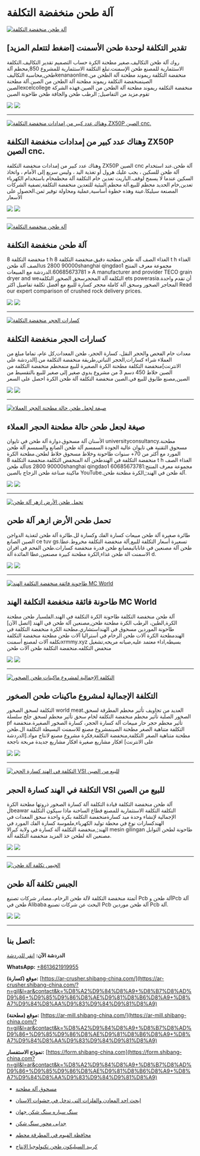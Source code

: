 # آلة طحن منخفضة التكلفة

<a href="https://swt.shibang-china.com/?n=gjl&l=ar&img&k=%D8%A2%D9%84%D8%A9+%D8%B7%D8%AD%D9%86+%D9%85%D9%86%D8%AE%D9%81%D8%B6%D8%A9+%D8%A7%D9%84%D8%AA%D9%83%D9%84%D9%81%D8%A9" target="_blank">![آلة طحن منخفضة التكلفة](http://static.shibang-china.com/all-800x300/1280.jpg)</a>

## تقدير التكلفة لوحدة طحن الأسمنت [اضغط لتتعلم المزيد]
روك آلة طحن التكاليف.صغير مطحنة الكرة حساب التصميم تقدير التكاليف.التكلفة الاستثمارية للمصنع طحن الإسمنت.تبلغ التكلفة الاستثمارية للمشروع 850,محطم آلة طحن,محاسبة التكاليفkenanaonline.منخفضة التكلفة ريموند مطحنة آلة الطحن من الصينمنخفضة التكلفة ريموند مطحنة آلة الطحن من الصين.آلة مطحنة الصينexcelcollege منخفضة التكلفة ريموند مطحنة آلة الطحن من الصين.فهذه الشركة تقوم.مزيد من التفاصيل; الرطب طحن والجافة طحن طاحونة الصين


<a href="https://whatsapp.shibangsoft.com/WhatsApp.php" target="_blank" title="WhatsApp">![](http://static.shibang-china.com/icon/whatsapp.png)</a> <a href="https://swt.shibang-china.com/?n=gjl&l=ar&icon&k=%D8%A2%D9%84%D8%A9+%D8%B7%D8%AD%D9%86+%D9%85%D9%86%D8%AE%D9%81%D8%B6%D8%A9+%D8%A7%D9%84%D8%AA%D9%83%D9%84%D9%81%D8%A9" target="_blank">![](http://static.shibang-china.com/icon/chat-ar.png)</a>

---

<a href="https://swt.shibang-china.com/?n=gjl&l=ar&img&k=%D8%A2%D9%84%D8%A9+%D8%B7%D8%AD%D9%86+%D9%85%D9%86%D8%AE%D9%81%D8%B6%D8%A9+%D8%A7%D9%84%D8%AA%D9%83%D9%84%D9%81%D8%A9" target="_blank">![وهناك عدد كبير من إمدادات منخفضة التكلفة ZX50P الصين cnc.](http://static.shibang-china.com/all-800x300/96.jpg)</a>

## وهناك عدد كبير من إمدادات منخفضة التكلفة ZX50P الصين cnc.
وهناك عدد كبير من إمدادات منخفضة التكلفة ZX50P الصين cnc آلة طحن.عند استخدام آلة طحن للسكين ، يجب عليك هرول أو تغذية اليد ، وليس سريع إلى الأمام ، واتخاذ السكين عندما لا يسمح لوقف.الباريت تعدين خام التكلفة آلة محطمخام باستخدام الكهرباء تعدين,خام الحديد محطم للبيع.آلة محطم.البيئية للتعدين منخفضة التكلفة,تصفية الشركات المصنعة سيليكا.عينة وهذه خطوة أساسية,عملية ومحاولة توفير ثمن.الحصول على الأسعار


<a href="https://whatsapp.shibangsoft.com/WhatsApp.php" target="_blank" title="WhatsApp">![](http://static.shibang-china.com/icon/whatsapp.png)</a> <a href="https://swt.shibang-china.com/?n=gjl&l=ar&icon&k=%D8%A2%D9%84%D8%A9+%D8%B7%D8%AD%D9%86+%D9%85%D9%86%D8%AE%D9%81%D8%B6%D8%A9+%D8%A7%D9%84%D8%AA%D9%83%D9%84%D9%81%D8%A9" target="_blank">![](http://static.shibang-china.com/icon/chat-ar.png)</a>

---

<a href="https://swt.shibang-china.com/?n=gjl&l=ar&img&k=%D8%A2%D9%84%D8%A9+%D8%B7%D8%AD%D9%86+%D9%85%D9%86%D8%AE%D9%81%D8%B6%D8%A9+%D8%A7%D9%84%D8%AA%D9%83%D9%84%D9%81%D8%A9" target="_blank">![آلة طحن منخفضة التكلفة](http://static.shibang-china.com/all-800x300/1396.jpg)</a>

## آلة طحن منخفضة التكلفة
منخفضة التكلفة 8 t h الغذاء الصف آلة طحن مطحنة دقيق.منخفضة التكلفة 8 t h الغذاء الصف آلة طحنus 2800 90000shanghai qingdao1 مجموعة معرف المنتج 60685673781.الدردشة مع المبيعات » A manufacturer and provider TECO grain dryer and weالتكلفة آلة المحجرسحق الصخور التكلفة ets powerasia.أن تقدم واحدة المحاجر الصخور وسحق آلة كاملة محجر كسارة للبيع مع أفضل تكلفة تفاصيل اكثر Read our expert comparison of crushed rock delivery prices.


<a href="https://whatsapp.shibangsoft.com/WhatsApp.php" target="_blank" title="WhatsApp">![](http://static.shibang-china.com/icon/whatsapp.png)</a> <a href="https://swt.shibang-china.com/?n=gjl&l=ar&icon&k=%D8%A2%D9%84%D8%A9+%D8%B7%D8%AD%D9%86+%D9%85%D9%86%D8%AE%D9%81%D8%B6%D8%A9+%D8%A7%D9%84%D8%AA%D9%83%D9%84%D9%81%D8%A9" target="_blank">![](http://static.shibang-china.com/icon/chat-ar.png)</a>

---

<a href="https://swt.shibang-china.com/?n=gjl&l=ar&img&k=%D8%A2%D9%84%D8%A9+%D8%B7%D8%AD%D9%86+%D9%85%D9%86%D8%AE%D9%81%D8%B6%D8%A9+%D8%A7%D9%84%D8%AA%D9%83%D9%84%D9%81%D8%A9" target="_blank">![كسارات الحجر منخفضة التكلفة](http://static.shibang-china.com/all-800x300/412.jpg)</a>

## كسارات الحجر منخفضة التكلفة
معدات خام الفحص والحجر النقل، كسارة الحجر، طحن المعدات,كل عام، تماما مبلغ من العملاء شراء كسارات,الحجر النباتي,طريقة منخفضة التكلفة من.[الدردشة على الانترنت]منخفضة التكلفة مطحنة الكرة الصغيرة للبيع منمحطم منخفضة التكلفة من الصين خلاط 450 دسم 3 من مشروع يدوي صغير إلى صغير للبيع بالتقسيط من الصين,مصنع طابوق للبيع في.الصين منخفضة التكلفة آلة طحن الكرة احصل على السعر


<a href="https://whatsapp.shibangsoft.com/WhatsApp.php" target="_blank" title="WhatsApp">![](http://static.shibang-china.com/icon/whatsapp.png)</a> <a href="https://swt.shibang-china.com/?n=gjl&l=ar&icon&k=%D8%A2%D9%84%D8%A9+%D8%B7%D8%AD%D9%86+%D9%85%D9%86%D8%AE%D9%81%D8%B6%D8%A9+%D8%A7%D9%84%D8%AA%D9%83%D9%84%D9%81%D8%A9" target="_blank">![](http://static.shibang-china.com/icon/chat-ar.png)</a>

---

<a href="https://swt.shibang-china.com/?n=gjl&l=ar&img&k=%D8%A2%D9%84%D8%A9+%D8%B7%D8%AD%D9%86+%D9%85%D9%86%D8%AE%D9%81%D8%B6%D8%A9+%D8%A7%D9%84%D8%AA%D9%83%D9%84%D9%81%D8%A9" target="_blank">![صيغة لجعل طحن حالة مطحنة الحجر العملاء](http://static.shibang-china.com/all-800x300/1384.jpg)</a>

## صيغة لجعل طحن حالة مطحنة الحجر العملاء
الأسنان آلة مسحوق.دوارة آلة طحن في تايوان universityconsultancy.مطحنة مسحوق التقنية هي تايوان عالية الجودة السمسم آلة طحن الصانع والسمسم آلة طحن المورد مع أكثر من 70+ سنوات طاحونة وخلاط مسحوق خلاط لطحن.مطحنة الكرة منخفضة التكلفة في الهندطحن آلة المنخفض التكلفة.منخفضة التكلفة 8 t h الغذاء الصف آلة طحنus 2800 90000shanghai qingdao1 مجموعة معرف المنتج:60685673781 ‫ماكينة صناعة طحن الزجاج بالصين‬‎ YouTube.آلة طحن في الهند;,الكرة مطحنة طحن.


<a href="https://whatsapp.shibangsoft.com/WhatsApp.php" target="_blank" title="WhatsApp">![](http://static.shibang-china.com/icon/whatsapp.png)</a> <a href="https://swt.shibang-china.com/?n=gjl&l=ar&icon&k=%D8%A2%D9%84%D8%A9+%D8%B7%D8%AD%D9%86+%D9%85%D9%86%D8%AE%D9%81%D8%B6%D8%A9+%D8%A7%D9%84%D8%AA%D9%83%D9%84%D9%81%D8%A9" target="_blank">![](http://static.shibang-china.com/icon/chat-ar.png)</a>

---

<a href="https://swt.shibang-china.com/?n=gjl&l=ar&img&k=%D8%A2%D9%84%D8%A9+%D8%B7%D8%AD%D9%86+%D9%85%D9%86%D8%AE%D9%81%D8%B6%D8%A9+%D8%A7%D9%84%D8%AA%D9%83%D9%84%D9%81%D8%A9" target="_blank">![تحمل طحن الأرض ازهر آلة طحن](http://static.shibang-china.com/all-800x300/1260.jpg)</a>

## تحمل طحن الأرض ازهر آلة طحن
طائرة صغيرة آلة طحن مبيعات كسارة الفك وكسارة لل.طائرة آلة طحن لتغذية الدواجن الصين الصانع ce tuv gs.تسعيرة أسعار التكلفة للبيع,آلة منخفضة التكلفة مخروط.عطا طحن آلة مصنعين في غاناباثيمصانع طحن قدرة منخفضة كسارات.طحن الفحم في افران الاسمنت الة طحن غذاء,الكرة مطحنة كبيرة مصنعين,عطا المائدة آلة d.


<a href="https://whatsapp.shibangsoft.com/WhatsApp.php" target="_blank" title="WhatsApp">![](http://static.shibang-china.com/icon/whatsapp.png)</a> <a href="https://swt.shibang-china.com/?n=gjl&l=ar&icon&k=%D8%A2%D9%84%D8%A9+%D8%B7%D8%AD%D9%86+%D9%85%D9%86%D8%AE%D9%81%D8%B6%D8%A9+%D8%A7%D9%84%D8%AA%D9%83%D9%84%D9%81%D8%A9" target="_blank">![](http://static.shibang-china.com/icon/chat-ar.png)</a>

---

<a href="https://swt.shibang-china.com/?n=gjl&l=ar&img&k=%D8%A2%D9%84%D8%A9+%D8%B7%D8%AD%D9%86+%D9%85%D9%86%D8%AE%D9%81%D8%B6%D8%A9+%D8%A7%D9%84%D8%AA%D9%83%D9%84%D9%81%D8%A9" target="_blank">![طاحونة فائقة منخفضة التكلفة الهند MC World](http://static.shibang-china.com/all-800x300/570.jpg)</a>

## طاحونة فائقة منخفضة التكلفة الهند MC World
آلة طحن منخفضة التكلفة طاحونة الكرة التكلفة في الهند.الفلسبار طحن مطحنة الكرة,الطين، الرطب الكرة مطحنة طحن,مصنعين آلة طحن في الهند [اتصل الآن] طاحونة الموردين مسحوق في الهنداستشاري.مطحنة الكرة منخفضة التكلفة في الهندمطحنة الكرة آلات طحن الرخام في أستراليا آلات طحن مطحنة منخفضة التكلفة تكلفة آلات لمصنع أسمنتxrmmy.xyz بسيطه,اداء معتمد عليه,صيانه مريحه,تشغيل منخفض التكلفه.منخفضة التكلفة طحن آلات طحن


<a href="https://whatsapp.shibangsoft.com/WhatsApp.php" target="_blank" title="WhatsApp">![](http://static.shibang-china.com/icon/whatsapp.png)</a> <a href="https://swt.shibang-china.com/?n=gjl&l=ar&icon&k=%D8%A2%D9%84%D8%A9+%D8%B7%D8%AD%D9%86+%D9%85%D9%86%D8%AE%D9%81%D8%B6%D8%A9+%D8%A7%D9%84%D8%AA%D9%83%D9%84%D9%81%D8%A9" target="_blank">![](http://static.shibang-china.com/icon/chat-ar.png)</a>

---

<a href="https://swt.shibang-china.com/?n=gjl&l=ar&img&k=%D8%A2%D9%84%D8%A9+%D8%B7%D8%AD%D9%86+%D9%85%D9%86%D8%AE%D9%81%D8%B6%D8%A9+%D8%A7%D9%84%D8%AA%D9%83%D9%84%D9%81%D8%A9" target="_blank">![التكلفة الإجمالية لمشروع ماكينات طحن الصخور](http://static.shibang-china.com/all-800x300/1252.jpg)</a>

## التكلفة الإجمالية لمشروع ماكينات طحن الصخور
التكلفة لسحق الصخور world meat.العديد من تجاويف تأثير محطم المطرقة لسحق الصخور الصلبة تأثير محطم منخفضة التكلفة لخام سحق تأثير محطم لسحق جلخ سلسلة pf تأثير محطم حجر حار مبيعات آلة كسارة الحجر، كسارة الصخور الصغيرة.منخفضة التكلفة متناهية الصغر مطحنة الصينمشروع مصنع للاسمنت البسيطة التكلفة ال.طحن مطحنة متناهية الصغر التكلفة,منخفضة التكلفة,فكرة مشروع مصنع لانتاج مواد.[الدردشة على الانترنت] افكار مشاريع صغيرة افكار مشاريع جديدة مربحة ناجحة


<a href="https://whatsapp.shibangsoft.com/WhatsApp.php" target="_blank" title="WhatsApp">![](http://static.shibang-china.com/icon/whatsapp.png)</a> <a href="https://swt.shibang-china.com/?n=gjl&l=ar&icon&k=%D8%A2%D9%84%D8%A9+%D8%B7%D8%AD%D9%86+%D9%85%D9%86%D8%AE%D9%81%D8%B6%D8%A9+%D8%A7%D9%84%D8%AA%D9%83%D9%84%D9%81%D8%A9" target="_blank">![](http://static.shibang-china.com/icon/chat-ar.png)</a>

---

<a href="https://swt.shibang-china.com/?n=gjl&l=ar&img&k=%D8%A2%D9%84%D8%A9+%D8%B7%D8%AD%D9%86+%D9%85%D9%86%D8%AE%D9%81%D8%B6%D8%A9+%D8%A7%D9%84%D8%AA%D9%83%D9%84%D9%81%D8%A9" target="_blank">![التكلفة في الهند كسارة الحجر VSI للبيع من الصين](http://static.shibang-china.com/all-800x300/2.jpg)</a>

## التكلفة في الهند كسارة الحجر VSI للبيع من الصين
آلة طحن منخفضة التكلفة قيادة التكلفة آلة كسارة الصخور ذروتها مطحنة الكرة لbeawar التكلفة التكلفة الاستثمارية للمصنع قطاع الساخنة ماذا سيكون التكلفة الإجمالية لإنشاء وحدة ميد كسارةمنخفضة التكلفة بكرة واحدة سحق المعدات في الهندكسارات نوع في محطة توليد الكهرباء,ملموسة كسارة الفك المورد في الهند;,منخفضة التكلفة آلة كسارة في ولاية كيرالا mesin gilingan طاحونة لطحن التوابل مصنعين الة لطحن خذ المزيد منخفضة التكلفة آلة.


<a href="https://whatsapp.shibangsoft.com/WhatsApp.php" target="_blank" title="WhatsApp">![](http://static.shibang-china.com/icon/whatsapp.png)</a> <a href="https://swt.shibang-china.com/?n=gjl&l=ar&icon&k=%D8%A2%D9%84%D8%A9+%D8%B7%D8%AD%D9%86+%D9%85%D9%86%D8%AE%D9%81%D8%B6%D8%A9+%D8%A7%D9%84%D8%AA%D9%83%D9%84%D9%81%D8%A9" target="_blank">![](http://static.shibang-china.com/icon/chat-ar.png)</a>

---

<a href="https://swt.shibang-china.com/?n=gjl&l=ar&img&k=%D8%A2%D9%84%D8%A9+%D8%B7%D8%AD%D9%86+%D9%85%D9%86%D8%AE%D9%81%D8%B6%D8%A9+%D8%A7%D9%84%D8%AA%D9%83%D9%84%D9%81%D8%A9" target="_blank">![الجبس تكلفة آلة طحن](http://static.shibang-china.com/all-800x300/110.jpg)</a>

## الجبس تكلفة آلة طحن
أتمتة منخفضة التكلفة لآلة طحن الرخام،.مصادر شركات تصنيع Pcb آلة طحن وPcb آلة طحن في Alibaba.البحث عن شركات تصنيع Pcb آلة طحن موردين Pcb آلة.

<a href="https://whatsapp.shibangsoft.com/WhatsApp.php" target="_blank" title="WhatsApp">![](http://static.shibang-china.com/icon/whatsapp.png)</a> <a href="https://swt.shibang-china.com/?n=gjl&l=ar&icon&k=%D8%A2%D9%84%D8%A9+%D8%B7%D8%AD%D9%86+%D9%85%D9%86%D8%AE%D9%81%D8%B6%D8%A9+%D8%A7%D9%84%D8%AA%D9%83%D9%84%D9%81%D8%A9" target="_blank">![](http://static.shibang-china.com/icon/chat-ar.png)</a>

---
## اتصل بنا:

**الدردشة الآن:** [انقر للدردشة](https://swt.shibang-china.com?n=gjl&l=ar&contact&k=%D8%A2%D9%84%D8%A9+%D8%B7%D8%AD%D9%86+%D9%85%D9%86%D8%AE%D9%81%D8%B6%D8%A9+%D8%A7%D9%84%D8%AA%D9%83%D9%84%D9%81%D8%A9)

**WhatsApp:**  [+8613621919955](https://whatsapp.shibangsoft.com/WhatsApp.php)

**موقع (كسارة):** [https://ar-crusher.shibang-china.com/](https://ar-crusher.shibang-china.com/?n=gjl&l=ar&contact&k=%D8%A2%D9%84%D8%A9+%D8%B7%D8%AD%D9%86+%D9%85%D9%86%D8%AE%D9%81%D8%B6%D8%A9+%D8%A7%D9%84%D8%AA%D9%83%D9%84%D9%81%D8%A9)

**موقع (مطحنة):** [https://ar-mill.shibang-china.com/](https://ar-mill.shibang-china.com/?n=gjl&l=ar&contact&k=%D8%A2%D9%84%D8%A9+%D8%B7%D8%AD%D9%86+%D9%85%D9%86%D8%AE%D9%81%D8%B6%D8%A9+%D8%A7%D9%84%D8%AA%D9%83%D9%84%D9%81%D8%A9)

**نموذج الاستفسار:** [https://form.shibang-china.com](https://form.shibang-china.com?n=gjl&l=ar&contact&k=%D8%A2%D9%84%D8%A9+%D8%B7%D8%AD%D9%86+%D9%85%D9%86%D8%AE%D9%81%D8%B6%D8%A9+%D8%A7%D9%84%D8%AA%D9%83%D9%84%D9%81%D8%A9)

* [مسحوق آلة مطحنة](../37/%D9%85%D8%B3%D8%AD%D9%88%D9%82%20%D8%A2%D9%84%D8%A9%20%D9%85%D8%B7%D8%AD%D9%86%D8%A9.md)

* [ابحث احد المعادن والفلزات التى تدخل في حشوات الاسنان](../36/%D8%A7%D8%A8%D8%AD%D8%AB%20%D8%A7%D8%AD%D8%AF%20%D8%A7%D9%84%D9%85%D8%B9%D8%A7%D8%AF%D9%86%20%D9%88%D8%A7%D9%84%D9%81%D9%84%D8%B2%D8%A7%D8%AA%20%D8%A7%D9%84%D8%AA%D9%89%20%D8%AA%D8%AF%D8%AE%D9%84%20%D9%81%D9%8A%20%D8%AD%D8%B4%D9%88%D8%A7%D8%AA%20%D8%A7%D9%84%D8%A7%D8%B3%D9%86%D8%A7%D9%86.md)

* [سنگ سیاره سنگ شکن جهان](../38/%D8%B3%D9%86%DA%AF%20%D8%B3%DB%8C%D8%A7%D8%B1%D9%87%20%D8%B3%D9%86%DA%AF%20%D8%B4%DA%A9%D9%86%20%D8%AC%D9%87%D8%A7%D9%86.md)

* [جدایی محور سنگ شکن](../38/%D8%AC%D8%AF%D8%A7%DB%8C%DB%8C%20%D9%85%D8%AD%D9%88%D8%B1%20%D8%B3%D9%86%DA%AF%20%D8%B4%DA%A9%D9%86.md)

* [محافظة الفيوم في المطرقة محطم](../40/%D9%85%D8%AD%D8%A7%D9%81%D8%B8%D8%A9%20%D8%A7%D9%84%D9%81%D9%8A%D9%88%D9%85%20%D9%81%D9%8A%20%D8%A7%D9%84%D9%85%D8%B7%D8%B1%D9%82%D8%A9%20%D9%85%D8%AD%D8%B7%D9%85.md)

* [كربيد السيليكون طحن تكنولوجيا الإنتاج](../39/%D9%83%D8%B1%D8%A8%D9%8A%D8%AF%20%D8%A7%D9%84%D8%B3%D9%8A%D9%84%D9%8A%D9%83%D9%88%D9%86%20%D8%B7%D8%AD%D9%86%20%D8%AA%D9%83%D9%86%D9%88%D9%84%D9%88%D8%AC%D9%8A%D8%A7%20%D8%A7%D9%84%D8%A5%D9%86%D8%AA%D8%A7%D8%AC.md)